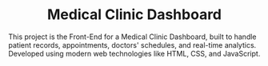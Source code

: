 <h1 align="center"><b>Medical Clinic Dashboard</b></h1>

 <p>This project is the Front-End for a Medical Clinic Dashboard, built to handle patient records, appointments, doctors' schedules, and real-time analytics. Developed using modern web technologies like HTML, CSS, and JavaScript.</p>
